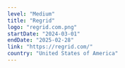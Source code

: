```yaml
---
level: "Medium"
title: "Regrid"
logo: "regrid.com.png"
startDate: "2024-03-01"
endDate: "2025-02-28"
link: "https://regrid.com/"
country: "United States of America"
---
```


